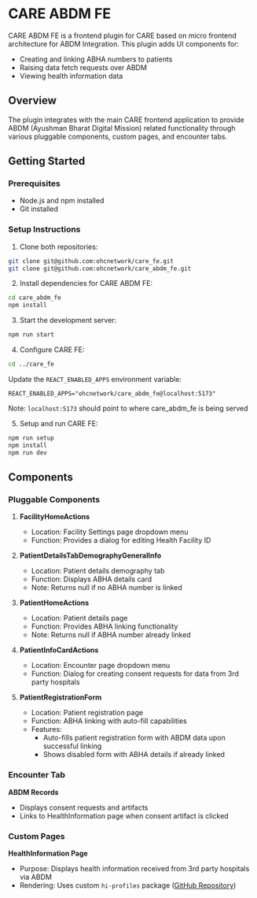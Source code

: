 # CARE ABDM FE

CARE ABDM FE is a frontend plugin for CARE based on micro frontend architecture for ABDM Integration. This plugin adds UI components for:
- Creating and linking ABHA numbers to patients
- Raising data fetch requests over ABDM
- Viewing health information data

## Overview

The plugin integrates with the main CARE frontend application to provide ABDM (Ayushman Bharat Digital Mission) related functionality through various pluggable components, custom pages, and encounter tabs.

## Getting Started

### Prerequisites

- Node.js and npm installed
- Git installed

### Setup Instructions

1. Clone both repositories:
```bash
git clone git@github.com:ohcnetwork/care_fe.git
git clone git@github.com:ohcnetwork/care_abdm_fe.git
```

2. Install dependencies for CARE ABDM FE:
```bash
cd care_abdm_fe
npm install
```

3. Start the development server:
```bash
npm run start
```

4. Configure CARE FE:
```bash
cd ../care_fe
```
Update the `REACT_ENABLED_APPS` environment variable:
```
REACT_ENABLED_APPS="ohcnetwork/care_abdm_fe@localhost:5173"
```
Note: `localhost:5173` should point to where care_abdm_fe is being served

5. Setup and run CARE FE:
```bash
npm run setup
npm install
npm run dev
```

## Components

### Pluggable Components

1. **FacilityHomeActions**
   - Location: Facility Settings page dropdown menu
   - Function: Provides a dialog for editing Health Facility ID
   
2. **PatientDetailsTabDemographyGeneralInfo**
   - Location: Patient details demography tab
   - Function: Displays ABHA details card
   - Note: Returns null if no ABHA number is linked

3. **PatientHomeActions**
   - Location: Patient details page
   - Function: Provides ABHA linking functionality
   - Note: Returns null if ABHA number already linked

4. **PatientInfoCardActions**
   - Location: Encounter page dropdown menu
   - Function: Dialog for creating consent requests for data from 3rd party hospitals

5. **PatientRegistrationForm**
   - Location: Patient registration page
   - Function: ABHA linking with auto-fill capabilities
   - Features:
     - Auto-fills patient registration form with ABDM data upon successful linking
     - Shows disabled form with ABHA details if already linked

### Encounter Tab

**ABDM Records**
- Displays consent requests and artifacts
- Links to HealthInformation page when consent artifact is clicked

### Custom Pages

**HealthInformation Page**
- Purpose: Displays health information received from 3rd party hospitals via ABDM
- Rendering: Uses custom `hi-profiles` package ([GitHub Repository](https://github.com/ohcnetwork/hi-profiles))
